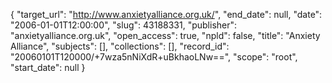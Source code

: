{
  "target_url": "http://www.anxietyalliance.org.uk/", 
  "end_date": null, 
  "date": "2006-01-01T12:00:00", 
  "slug": 43188331, 
  "publisher": "anxietyalliance.org.uk", 
  "open_access": true, 
  "npld": false, 
  "title": "Anxiety Alliance", 
  "subjects": [], 
  "collections": [], 
  "record_id": "20060101T120000/+7wza5nNiXdR+uBkhaoLNw==", 
  "scope": "root", 
  "start_date": null
}

